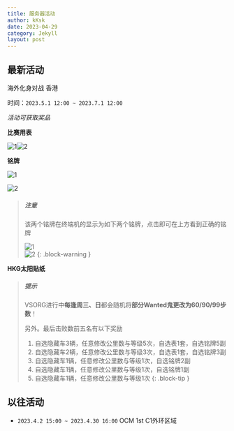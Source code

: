 ```yaml
---
title: 服务器活动
author: kKsk
date: 2023-04-29
category: Jekyll
layout: post
---
```


## 最新活动

海外化身对战 香港

时间：`2023.5.1 12:00 ~ 2023.7.1 12:00`

*活动可获取奖品*

**比赛用表**

![1](https://pic2.imgdb.cn/item/644ec1150d2dde5777830894.png)![2](https://pic2.imgdb.cn/item/644ec1150d2dde57778308a4.png)

**铭牌**

![1](https://pic2.imgdb.cn/item/644ec1150d2dde5777830854.png)

![2](https://pic2.imgdb.cn/item/644ec1150d2dde5777830880.png)

> ##### 注意
> 
> 该两个铭牌在终端机的显示为如下两个铭牌，点击即可在上方看到正确的铭牌  
> 
> ![1](https://pic2.imgdb.cn/item/644ec8240d2dde5777892a6c.jpg)  
> ![2](https://pic2.imgdb.cn/item/644ec8420d2dde57778939fe.jpg)
{: .block-warning }

**HKG太阳贴纸**

> ##### 提示
> 
> VSORG进行中**每逢周三、日**都会随机将**部分Wanted鬼更改为60/90/99步数**！
> 
> 另外。最后击败数前五名有以下奖励  
> 1. 自选隐藏车3辆，任意修改公里数与等级5次，自选表1套，自选铭牌5副
> 2. 自选隐藏车2辆，任意修改公里数与等级3次，自选表1套，自选铭牌3副
> 3. 自选隐藏车1辆，任意修改公里数与等级1次，自选铭牌2副
> 4. 自选隐藏车1辆，任意修改公里数与等级1次，自选铭牌1副
> 5. 自选隐藏车1辆，任意修改公里数与等级1次
{: .block-tip }

## 以往活动

- `2023.4.2 15:00 ~ 2023.4.30 16:00`  OCM 1st C1外环区域